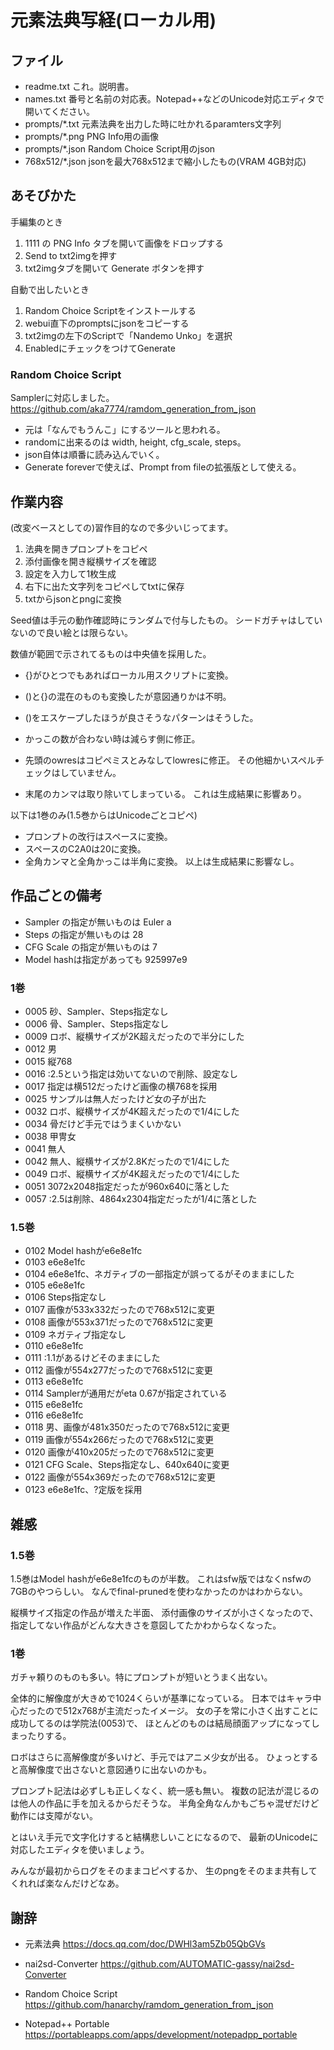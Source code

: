 # 元素法典写経(ローカル用)


## ファイル

- readme.txt これ。説明書。
- names.txt 番号と名前の対応表。Notepad++などのUnicode対応エディタで開いてください。
- prompts/*.txt 元素法典を出力した時に吐かれるparamters文字列
- prompts/*.png PNG Info用の画像
- prompts/*.json Random Choice Script用のjson
- 768x512/*.json jsonを最大768x512まで縮小したもの(VRAM 4GB対応)


## あそびかた

手編集のとき
1. 1111 の PNG Info タブを開いて画像をドロップする
2. Send to txt2imgを押す
3. txt2imgタブを開いて Generate ボタンを押す

自動で出したいとき
1. Random Choice Scriptをインストールする
2. webui直下のpromptsにjsonをコピーする
3. txt2imgの左下のScriptで「Nandemo Unko」を選択
4. EnabledにチェックをつけてGenerate

### Random Choice Script

Samplerに対応しました。
https://github.com/aka7774/ramdom_generation_from_json

- 元は「なんでもうんこ」にするツールと思われる。
- randomに出来るのは width, height, cfg_scale, steps。
- json自体は順番に読み込んでいく。
- Generate foreverで使えば、Prompt from fileの拡張版として使える。


## 作業内容

(改変ベースとしての)習作目的なので多少いじってます。

1. 法典を開きプロンプトをコピペ
2. 添付画像を開き縦横サイズを確認
3. 設定を入力して1枚生成
4. 右下に出た文字列をコピペしてtxtに保存
5. txtからjsonとpngに変換

Seed値は手元の動作確認時にランダムで付与したもの。
シードガチャはしていないので良い絵とは限らない。

数値が範囲で示されてるものは中央値を採用した。

- {}がひとつでもあればローカル用スクリプトに変換。
- ()と{}の混在のものも変換したが意図通りかは不明。
- ()をエスケープしたほうが良さそうなパターンはそうした。

- かっこの数が合わない時は減らす側に修正。
- 先頭のowresはコピペミスとみなしてlowresに修正。
その他細かいスペルチェックはしていません。

- 末尾のカンマは取り除いてしまっている。
これは生成結果に影響あり。

以下は1巻のみ(1.5巻からはUnicodeごとコピペ)

- プロンプトの改行はスペースに変換。
- スペースのC2A0は20に変換。
- 全角カンマと全角かっこは半角に変換。
以上は生成結果に影響なし。


## 作品ごとの備考

- Sampler の指定が無いものは Euler a
- Steps の指定が無いものは 28
- CFG Scale の指定が無いものは 7
- Model hashは指定があっても 925997e9

### 1巻

- 0005 砂、Sampler、Steps指定なし
- 0006 骨、Sampler、Steps指定なし
- 0009 ロボ、縦横サイズが2K超えだったので半分にした
- 0012 男
- 0015 縦768
- 0016 :2.5という指定は効いてないので削除、設定なし
- 0017 指定は横512だったけど画像の横768を採用
- 0025 サンプルは無人だったけど女の子が出た
- 0032 ロボ、縦横サイズが4K超えだったので1/4にした
- 0034 骨だけど手元ではうまくいかない
- 0038 甲冑女
- 0041 無人
- 0042 無人、縦横サイズが2.8Kだったので1/4にした
- 0049 ロボ、縦横サイズが4K超えだったので1/4にした
- 0051 3072x2048指定だったが960x640に落とした
- 0057 :2.5は削除、4864x2304指定だったが1/4に落とした

### 1.5巻

- 0102 Model hashがe6e8e1fc
- 0103 e6e8e1fc
- 0104 e6e8e1fc、ネガティブの一部指定が誤ってるがそのままにした
- 0105 e6e8e1fc
- 0106 Steps指定なし
- 0107 画像が533x332だったので768x512に変更
- 0108 画像が553x371だったので768x512に変更
- 0109 ネガティブ指定なし
- 0110 e6e8e1fc
- 0111 :1.1があるけどそのままにした
- 0112 画像が554x277だったので768x512に変更
- 0113 e6e8e1fc
- 0114 Samplerが通用だがeta 0.67が指定されている
- 0115 e6e8e1fc
- 0116 e6e8e1fc
- 0118 男、画像が481x350だったので768x512に変更
- 0119 画像が554x266だったので768x512に変更
- 0120 画像が410x205だったので768x512に変更
- 0121 CFG Scale、Steps指定なし、640x640に変更
- 0122 画像が554x369だったので768x512に変更
- 0123 e6e8e1fc、?定版を採用


## 雑感

### 1.5巻

1.5巻はModel hashがe6e8e1fcのものが半数。
これはsfw版ではなくnsfwの7GBのやつらしい。
なんでfinal-prunedを使わなかったのかはわからない。

縦横サイズ指定の作品が増えた半面、
添付画像のサイズが小さくなったので、
指定してない作品がどんな大きさを意図してたかわからなくなった。

### 1巻

ガチャ頼りのものも多い。特にプロンプトが短いとうまく出ない。

全体的に解像度が大きめで1024くらいが基準になっている。
日本ではキャラ中心だったので512x768が主流だったイメージ。
女の子を常に小さく出すことに成功してるのは学院法(0053)で、
ほとんどのものは結局顔面アップになってしまったりする。

ロボはさらに高解像度が多いけど、手元ではアニメ少女が出る。
ひょっとすると高解像度で出さないと意図通りに出ないのかも。

プロンプト記法は必ずしも正しくなく、統一感も無い。
複数の記法が混じるのは他人の作品に手を加えるからだそうな。
半角全角なんかもごちゃ混ぜだけど動作には支障がない。

とはいえ手元で文字化けすると結構悲しいことになるので、
最新のUnicodeに対応したエディタを使いましょう。

みんなが最初からログをそのままコピペするか、
生のpngをそのまま共有してくれれば楽なんだけどなあ。


## 謝辞

- 元素法典
https://docs.qq.com/doc/DWHl3am5Zb05QbGVs

- nai2sd-Converter
https://github.com/AUTOMATIC-gassy/nai2sd-Converter

- Random Choice Script
https://github.com/hanarchy/ramdom_generation_from_json

- Notepad++ Portable
https://portableapps.com/apps/development/notepadpp_portable
